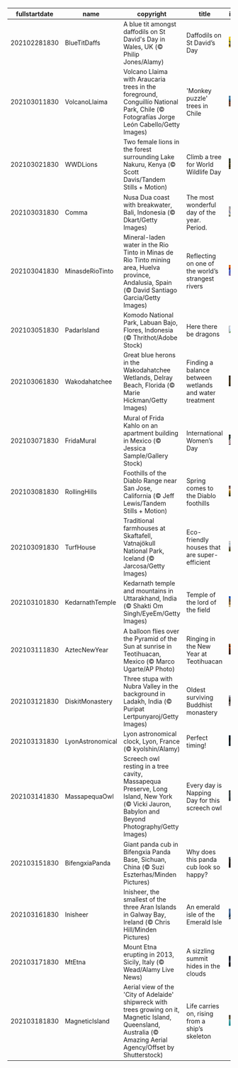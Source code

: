|fullstartdate|name|copyright|title|image|
|--|--|--|--|--|
202102281830|BlueTitDaffs|A blue tit amongst daffodils on St David's Day in Wales, UK (© Philip Jones/Alamy)|Daffodils on St David’s Day|![](/en-IN/2021/03/202102281830BlueTitDaffs.jpg)|
202103011830|VolcanoLlaima|Volcano Llaima with Araucaria trees in the foreground, Conguillío National Park, Chile (© Fotografías Jorge León Cabello/Getty Images)|'Monkey puzzle' trees in Chile|![](/en-IN/2021/03/202103011830VolcanoLlaima.jpg)|
202103021830|WWDLions|Two female lions in the forest surrounding Lake Nakuru, Kenya (© Scott Davis/Tandem Stills + Motion)|Climb a tree for World Wildlife Day|![](/en-IN/2021/03/202103021830WWDLions.jpg)|
202103031830|Comma|Nusa Dua coast with breakwater, Bali, Indonesia (© Dkart/Getty Images)|The most wonderful day of the year. Period.|![](/en-IN/2021/03/202103031830Comma.jpg)|
202103041830|MinasdeRioTinto|Mineral-laden water in the Rio Tinto in Minas de Rio Tinto mining area, Huelva province, Andalusia, Spain (© David Santiago Garcia/Getty Images)|Reflecting on one of the world’s strangest rivers|![](/en-IN/2021/03/202103041830MinasdeRioTinto.jpg)|
202103051830|PadarIsland|Komodo National Park, Labuan Bajo, Flores, Indonesia (© Thrithot/Adobe Stock)|Here there be dragons|![](/en-IN/2021/03/202103051830PadarIsland.jpg)|
202103061830|Wakodahatchee|Great blue herons in the Wakodahatchee Wetlands, Delray Beach, Florida (© Marie Hickman/Getty Images)|Finding a balance between wetlands and water treatment|![](/en-IN/2021/03/202103061830Wakodahatchee.jpg)|
202103071830|FridaMural|Mural of Frida Kahlo on an apartment building in Mexico (© Jessica Sample/Gallery Stock)|International Women’s Day|![](/en-IN/2021/03/202103071830FridaMural.jpg)|
202103081830|RollingHills|Foothills of the Diablo Range near San Jose, California (© Jeff Lewis/Tandem Stills + Motion)|Spring comes to the Diablo foothills|![](/en-IN/2021/03/202103081830RollingHills.jpg)|
202103091830|TurfHouse|Traditional farmhouses at Skaftafell, Vatnajökull National Park, Iceland (© Jarcosa/Getty Images)|Eco-friendly houses that are super-efficient|![](/en-IN/2021/03/202103091830TurfHouse.jpg)|
202103101830|KedarnathTemple|Kedarnath temple and mountains in Uttarakhand, India (© Shakti Om Singh/EyeEm/Getty Images)|Temple of the lord of the field|![](/en-IN/2021/03/202103101830KedarnathTemple.jpg)|
202103111830|AztecNewYear|A balloon flies over the Pyramid of the Sun at sunrise in Teotihuacan, Mexico (© Marco Ugarte/AP Photo)|Ringing in the New Year at Teotihuacan|![](/en-IN/2021/03/202103111830AztecNewYear.jpg)|
202103121830|DiskitMonastery|Three stupa with Nubra Valley in the background in Ladakh, India (© Puripat Lertpunyaroj/Getty Images)|Oldest surviving Buddhist monastery|![](/en-IN/2021/03/202103121830DiskitMonastery.jpg)|
202103131830|LyonAstronomical|Lyon astronomical clock, Lyon, France (© kyolshin/Alamy)|Perfect timing!|![](/en-IN/2021/03/202103131830LyonAstronomical.jpg)|
202103141830|MassapequaOwl|Screech owl resting in a tree cavity, Massapequa Preserve, Long Island, New York (© Vicki Jauron, Babylon and Beyond Photography/Getty Images)|Every day is Napping Day for this screech owl|![](/en-IN/2021/03/202103141830MassapequaOwl.jpg)|
202103151830|BifengxiaPanda|Giant panda cub in Bifengxia Panda Base, Sichuan, China (© Suzi Eszterhas/Minden Pictures)|Why does this panda cub look so happy?|![](/en-IN/2021/03/202103151830BifengxiaPanda.jpg)|
202103161830|Inisheer|Inisheer, the smallest of the three Aran Islands in Galway Bay, Ireland (© Chris Hill/Minden Pictures)|An emerald isle of the Emerald Isle|![](/en-IN/2021/03/202103161830Inisheer.jpg)|
202103171830|MtEtna|Mount Etna erupting in 2013, Sicily, Italy (© Wead/Alamy Live News)|A sizzling summit hides in the clouds|![](/en-IN/2021/03/202103171830MtEtna.jpg)|
202103181830|MagneticIsland|Aerial view of the 'City of Adelaide' shipwreck with trees growing on it, Magnetic Island, Queensland, Australia (© Amazing Aerial Agency/Offset by Shutterstock)|Life carries on, rising from a ship’s skeleton|![](/en-IN/2021/03/202103181830MagneticIsland.jpg)|
